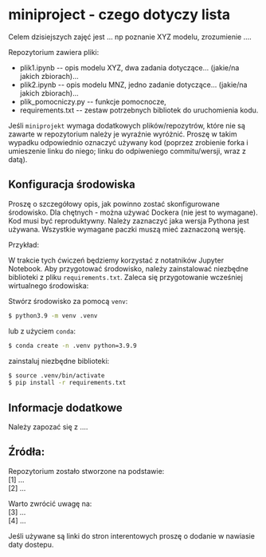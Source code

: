 # miniproject - czego dotyczy lista 

Celem dzisiejszych zajęć jest ... np poznanie XYZ modelu, zrozumienie ....

Repozytorium zawiera pliki:
- plik1.ipynb -- opis modelu XYZ, dwa zadania dotyczące... (jakie/na jakich zbiorach)...
- plik2.ipynb -- opis modelu MNZ, jedno zadanie dotyczące... (jakie/na jakich zbiorach)...
- plik_pomocniczy.py -- funkcje pomocnocze, 
- requirements.txt -- zestaw potrzebnych bibliotek do uruchomienia kodu.

Jeśli `miniprojekt` wymaga dodatkowych plików/repozytrów, które nie są zawarte w repozytorium należy je wyraźnie wyróżnić. Proszę w takim wypadku odpowiednio oznaczyć używany kod (poprzez zrobienie forka i umieszenie linku do niego; linku do odpiweniego commitu/wersji, wraz z datą). 

## Konfiguracja środowiska

Proszę o szczegółowy opis, jak powinno zostać skonfigurowane środowisko. Dla chętnych - można używać Dockera (nie jest to wymagane). Kod musi być reproduktywny. Należy zaznaczyć jaka wersja Pythona jest używana. Wszystkie wymagane paczki muszą mieć zaznaczoną wersję.

Przykład:

W trakcie tych ćwiczeń będziemy korzystać z notatników Jupyter Notebook. Aby przygotować środowisko, należy zainstalować niezbędne biblioteki z pliku `requirements.txt`. Zaleca się przygotowanie wcześniej wirtualnego środowiska:

Stwórz środowisko za pomocą `venv`:
```bash
$ python3.9 -m venv .venv
```
lub z użyciem `conda`:
```bash
$ conda create -n .venv python=3.9.9
```

zainstaluj niezbędne biblioteki:
```bash
$ source .venv/bin/activate
$ pip install -r requirements.txt
```

## Informacje dodatkowe

Należy zapozać się z ....

## Źródła:

Repozytorium zostało stworzone na podstawie:<br/> 
[1] ...<br/>
[2] ...<br/>

Warto zwrócić uwagę na:<br/>
[3] ...<br/>
[4] ...<br/>

Jeśli używane są linki do stron interentowych proszę o dodanie w nawiasie daty dostepu. 
